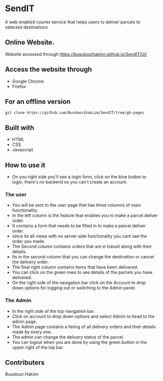 # SendIT
A web enabled courier service that helps users to deliver parcels to selected destinations

## Online Website.
Website accessed through https://busobozihakiim.github.io/SendIT/UI/

## Access the website through
- Google Chrome
- Firefox

## For an offline version  
```
git clone https://github.com/Busobozihakiim/SendIT/tree/gh-pages
```
## Built with 
- HTML
- CSS
- Javascript

## How to use it
- On you right side you'll see a login form, click on the blue button to login, 
there's no backend so you can't create an account.

### The user
- You will be sent to the user page that has three columns of main functionality.
- In the left column is the feature that enables you to make a parcel deliver order.
- It contains a form that needs to be filled in to make a parcel deliver order.
- since its all views with no server side functionality you cant see the order you made.
- The Second column contains orders that are in transit along with their details.
- Its in the second column that you can change the destination or cancel the delivery order.
- The final right column contains items that have been delivered. 
- You can click on the green rows to see details of the parcels you have delivered.
- On the right side of the navigation bar click on the Account to drop down options for logging
  out or switching to the Admin panel.


### The Admin
- In the right side of the top navigation bar.
- Click on account to drop down options and select Admin to head to the admin page.
- The Admin page contains a listing of all delivery orders and their details made by every one.
- The admin can change the delivery status of the parcel.
- You can logout when you are done by using the green button in the upper right of the top bar.

## Contributers
Busobozi Hakiim 
